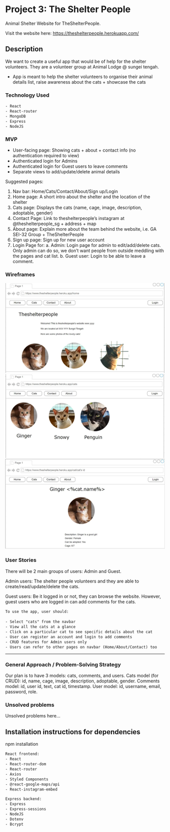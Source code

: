 # Project 3: The Shelter People

Animal Shelter Website for TheShelterPeople.

Visit the website here: https://theshelterpeople.herokuapp.com/

## Description
We want to create a useful app that would be of help for the shelter volunteers. They are a volunteer group at Animal Lodge @ sungei tengah.

-	App is meant to help the shelter volunteers to organise their animal details list, raise awareness about the cats + showcase the cats

### Technology Used

```
- React
- React-router
- MongoDB
- Express
- NodeJS
```

### MVP
- User-facing page: Showing cats + about + contact info (no authentication required to view)
- Authenticated login for Admins
- Authenticated login for Guest users to leave comments
- Separate views to add/update/delete animal details

Suggested pages:
1.	Nav bar: Home/Cats/Contact/About/Sign up/Login
2.	Home page: A short intro about the shelter and the location of the shelter
3.	Cats page: Displays the cats (name, cage, image, description, adoptable, gender)
4.	Contact Page: Link to theshelterpeople’s instagram at @theshelterpeople_sg + address + map 
5.	About page: Explain more about the team behind the website, i.e. GA SEI-32 Group + TheShelterPeople
6.  Sign up page: Sign up for new user account
7.	Login Page for: 
a.	Admin: Login page for admin to edit/add/delete cats. Only admin can do so, we don’t want people from outside meddling with the pages and cat list.
b. Guest user: Login to be able to leave a comment.

### Wireframes
<img src="./drawio/wireframe1.JPG"/>
<img src="./drawio/wireframe2.JPG"/>
<img src="./drawio/wireframe3.JPG"/>

### User Stories

There will be 2 main groups of users: Admin and Guest.

Admin users:
The shelter people volunteers and they are able to create/read/update/delete the cats.

Guest users:
Be it logged in or not, they can browse the website.
However, guest users who are logged in can add comments for the cats.

```
To use the app, user should:

- Select "cats" from the navbar
- View all the cats at a glance
- Click on a particular cat to see specific details about the cat
- User can register an account and login to add comments
- CRUD features for Admin users only
- Users can refer to other pages on navbar (Home/About/Contact) too

```

---

### General Approach / Problem-Solving Strategy
Our plan is to have 3 models: cats, comments, and users.
Cats model (for CRUD): id, name, cage, image, description, adoptable, gender.
Comments model: id, user id, text, cat id, timestamp.
User model: id, username, email, password, role.


### Unsolved problems

Unsolved problems here...

## Installation instructions for dependencies
<!-- Fill up as the project goes along... -->
npm installation

```
React frontend:
- React
- React-router-dom
- React-router
- Axios
- Styled Components
- @react-google-maps/api
- React-instagram-embed
```

```
Express backend:
- Express
- Express-sessions
- NodeJS
- Dotenv
- Bcrypt
```